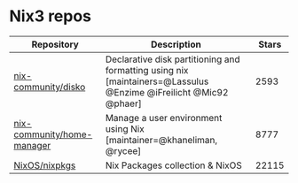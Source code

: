 # Nix3 repos

| Repository                                                                  | Description                                                                                                       | Stars |
| --------------------------------------------------------------------------- | ----------------------------------------------------------------------------------------------------------------- | ----- |
| [nix-community/disko](https://github.com/nix-community/disko)               | Declarative disk partitioning and formatting using nix \[maintainers=@Lassulus @Enzime @iFreilicht @Mic92 @phaer] | 2593  |
| [nix-community/home-manager](https://github.com/nix-community/home-manager) | Manage a user environment using Nix  \[maintainer=@khaneliman, @rycee]                                            | 8777  |
| [NixOS/nixpkgs](https://github.com/NixOS/nixpkgs)                           | Nix Packages collection & NixOS                                                                                   | 22115 |
